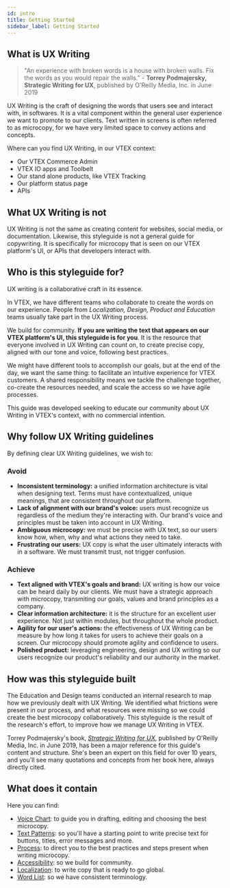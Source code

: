 ```yaml
---
id: intro
title: Getting Started
sidebar_label: Getting Started
---
```


## What is UX Writing


> "An experience with broken words is a house with broken walls. Fix the words as you would repair the walls." - **Torrey Podmajersky, Strategic Writing for UX**, published by O'Reilly Media, Inc. in June 2019


UX Writing is the craft of designing the words that users see and interact with, in softwares. It is a vital component within the general user experience we want to promote to our clients. Text written in screens is often referred to as microcopy, for we have very limited space to convey actions and concepts.

 Where can you find UX Writing, in our VTEX context:  
- Our VTEX Commerce Admin    
- VTEX IO apps and Toolbelt
- Our stand alone products, like VTEX Tracking    
- Our platform status page   
- APIs   

## What UX Writing is not

UX Writing is not the same as creating content for websites, social media, or documentation. Likewise, this styleguide is not a general guide for copywriting. It is specifically for microcopy that is seen on our VTEX platform's UI, or APIs that developers interact with. 

## Who is this styleguide for?

UX writing is a collaborative craft in its essence.   

In VTEX, we have different teams who collaborate to create the words on our experience. People from  *Localization, Design, Product and Education* teams usually take part in the UX Writing process.   

We build for community. **If you are writing the text that appears on our VTEX platform's UI, this styleguide is for you**. It is the resource that everyone involved in  UX Writing can count on, to create precise copy, aligned with our tone and voice, following best practices.   

We might have different tools to accomplish our goals, but at the end of the day, we want the same thing: to facilitate an intuitive experience for VTEX customers. A shared responsibility means we tackle the challenge together, co-create the resources needed, and scale the access so we have agile processes.   

This guide was developed seeking to educate our community about UX Writing in VTEX's context, with no commercial intention. 


## Why follow UX Writing guidelines

By defining clear UX Writing guidelines, we wish to:

### Avoid
- **Inconsistent terminology:** a unified information architecture is vital when designing text. Terms must have contextualized, unique meanings, that are consistent throughout our platform.     
- **Lack of alignment with our brand's voice:** users must recognize us regardless of the medium they're interacting with. Our brand's voice and principles must be taken into account in UX Writing.  
- **Ambiguous microcopy:** we must be precise with UX text, so our users know how, when, why and what actions they need to take.   
- **Frustrating our users:** UX copy is what the user ultimately interacts with in a software. We must transmit trust, not trigger confusion.     
 

### Achieve
- **Text aligned with VTEX's goals and brand:** UX writing is how our voice can be heard daily by our clients. We must have a strategic approach with microcopy, transmiting our goals, values and brand principles as a company.  
- **Clear information architecture:** it is the structure for an excellent user experience. Not just within modules, but throughout the whole product.   
- **Agility for our user's actions:** the effectiveness of UX Writing can be measure by how long it takes for users to achieve their goals on a screen. Our microcopy should promote agility and confidence to users.   
- **Polished product:** leveraging engineering, design and UX writing so our users recognize our product's reliability and our authority in the market.  



## How was this styleguide built


The Education and Design teams conducted an internal research to map how we previously dealt with UX Writing. We identified what frictions were present in our process, and what resources were missing so we could create the best microcopy collaboratively. This styleguide is the result of the research's effort, to improve how we manage UX Writing in VTEX.

Torrey Podmajersky's book, [*Strategic Writing for UX*](https://www.oreilly.com/library/view/strategic-writing-for/9781492049388/), published by O'Reilly Media, Inc. in June 2019, has been a major reference for this guide's content and structure. She's been an expert on this field for over 10 years, and you'll see many quotations and concepts from her book here, always directly cited. 


## What does it contain

Here you can find:
- [Voice Chart](/docs/principles/voice-chart): to guide you in drafting, editing and choosing the best microcopy.  
- [Text Patterns](/docs/text-patterns/titles): so you'll have a starting point to write precise text for buttons, titles, error messages and more.  
- [Process](/docs/best-practices/process): to direct you to the best practices and steps present when writing microcopy.  
- [Accessibility](/docs/best-practices/a11y): so we build for community.  
- [Localization](/docs/best-practices/i18n): to write copy that is ready to go global.  
- [Word List](/docs/best-practices/word-list): so we have consistent terminology. 


